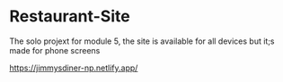 # Restaurant-Site
The solo projext for module 5, the site is available for all devices but it;s made for phone screens

https://jimmysdiner-np.netlify.app/
